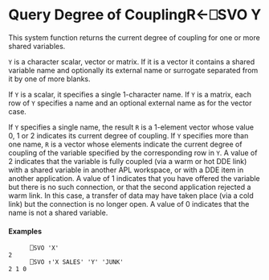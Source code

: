 




<h1 class="heading"><span class="name">Query Degree of Coupling</span><span class="command">R←⎕SVO Y</span></h1>

This system function returns the current degree of coupling for one or more shared variables.


`Y` is a character scalar, vector or matrix.  If it is a vector it contains a shared variable name and optionally its external name or surrogate separated from it by one of more blanks.


If `Y` is a scalar, it specifies a single 1-character name.  If `Y` is a matrix, each row of `Y` specifies a name and an optional external name as for the vector case.


If `Y` specifies a single name, the result `R` is a 1-element vector whose value 0, 1 or 2 indicates its current degree of coupling.  If `Y` specifies more than one name, `R` is a vector whose elements indicate the current degree of coupling of the variable specified by the corresponding row in `Y`.  A value of 2 indicates that the variable is fully coupled (via a warm or hot DDE link) with a shared variable in another APL workspace, or with a DDE item in another application.  A value of 1 indicates that you have offered the variable but there is no such connection, or that the second application rejected a warm link.  In this case, a transfer of data may have taken place (via a cold link) but the connection is no longer open.  A value of 0 indicates that the name is not a shared variable.

#### Examples
```apl
      ⎕SVO 'X'
2
      ⎕SVO ↑'X SALES' 'Y' 'JUNK'
2 1 0
```



